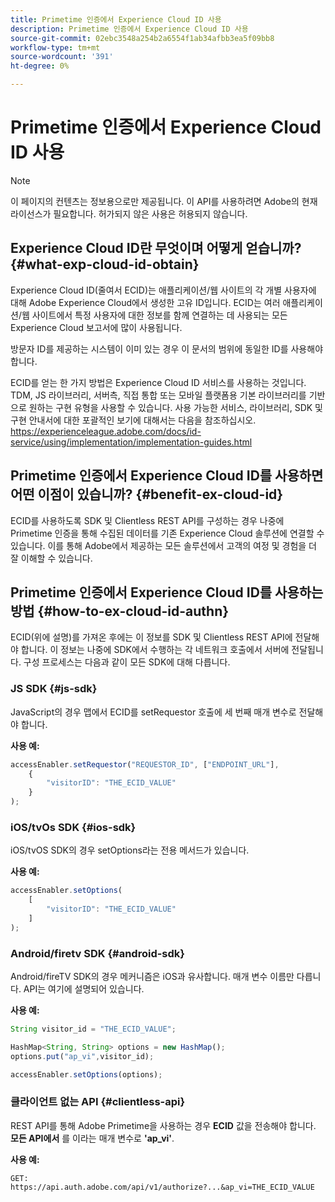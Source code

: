 ```yaml
---
title: Primetime 인증에서 Experience Cloud ID 사용
description: Primetime 인증에서 Experience Cloud ID 사용
source-git-commit: 02ebc3548a254b2a6554f1ab34afbb3ea5f09bb8
workflow-type: tm+mt
source-wordcount: '391'
ht-degree: 0%

---
```


# Primetime 인증에서 Experience Cloud ID 사용

>[!NOTE]
>
>이 페이지의 컨텐츠는 정보용으로만 제공됩니다. 이 API를 사용하려면 Adobe의 현재 라이선스가 필요합니다. 허가되지 않은 사용은 허용되지 않습니다.

## Experience Cloud ID란 무엇이며 어떻게 얻습니까? {#what-exp-cloud-id-obtain}

Experience Cloud ID(줄여서 ECID)는 애플리케이션/웹 사이트의 각 개별 사용자에 대해 Adobe Experience Cloud에서 생성한 고유 ID입니다. ECID는 여러 애플리케이션/웹 사이트에서 특정 사용자에 대한 정보를 함께 연결하는 데 사용되는 모든 Experience Cloud 보고서에 많이 사용됩니다.

방문자 ID를 제공하는 시스템이 이미 있는 경우 이 문서의 범위에 동일한 ID를 사용해야 합니다.

ECID를 얻는 한 가지 방법은 Experience Cloud ID 서비스를 사용하는 것입니다. TDM, JS 라이브러리, 서버측, 직접 통합 또는 모바일 플랫폼용 기본 라이브러리를 기반으로 원하는 구현 유형을 사용할 수 있습니다. 사용 가능한 서비스, 라이브러리, SDK 및 구현 안내서에 대한 포괄적인 보기에 대해서는 다음을 참조하십시오. <https://experienceleague.adobe.com/docs/id-service/using/implementation/implementation-guides.html>

## Primetime 인증에서 Experience Cloud ID를 사용하면 어떤 이점이 있습니까? {#benefit-ex-cloud-id}

ECID를 사용하도록 SDK 및 Clientless REST API를 구성하는 경우 나중에 Primetime 인증을 통해 수집된 데이터를 기존 Experience Cloud 솔루션에 연결할 수 있습니다. 이를 통해 Adobe에서 제공하는 모든 솔루션에서 고객의 여정 및 경험을 더 잘 이해할 수 있습니다.

## Primetime 인증에서 Experience Cloud ID를 사용하는 방법 {#how-to-ex-cloud-id-authn}

ECID(위에 설명)를 가져온 후에는 이 정보를 SDK 및 Clientless REST API에 전달해야 합니다. 이 정보는 나중에 SDK에서 수행하는 각 네트워크 호출에서 서버에 전달됩니다. 구성 프로세스는 다음과 같이 모든 SDK에 대해 다릅니다.

### JS SDK {#js-sdk}

JavaScript의 경우 맵에서 ECID를 setRequestor 호출에 세 번째 매개 변수로 전달해야 합니다.

**사용 예:**

```JavaScript
accessEnabler.setRequestor("REQUESTOR_ID", ["ENDPOINT_URL"],
    {
        "visitorID": "THE_ECID_VALUE"
    }
);
```

### iOS/tvOs SDK {#ios-sdk}

iOS/tvOS SDK의 경우 setOptions라는 전용 메서드가 있습니다.

**사용 예:**

```JavaScript
accessEnabler.setOptions(
    [
        "visitorID": "THE_ECID_VALUE"
    ]
);
```

### Android/firetv SDK {#android-sdk}

Android/fireTV SDK의 경우 메커니즘은 iOS과 유사합니다. 매개 변수 이름만 다릅니다. API는 여기에 설명되어 있습니다.

**사용 예:**

```JavaScript
String visitor_id = "THE_ECID_VALUE";

HashMap<String, String> options = new HashMap();
options.put("ap_vi",visitor_id);

accessEnabler.setOptions(options);
```

### 클라이언트 없는 API {#clientless-api}

REST API를 통해 Adobe Primetime을 사용하는 경우 **ECID** 값을 전송해야 합니다. **모든 API에서** 를 이라는 매개 변수로 **&#39;ap_vi&#39;**.

**사용 예:**

`GET: https://api.auth.adobe.com/api/v1/authorize?...&ap_vi=THE_ECID_VALUE`

